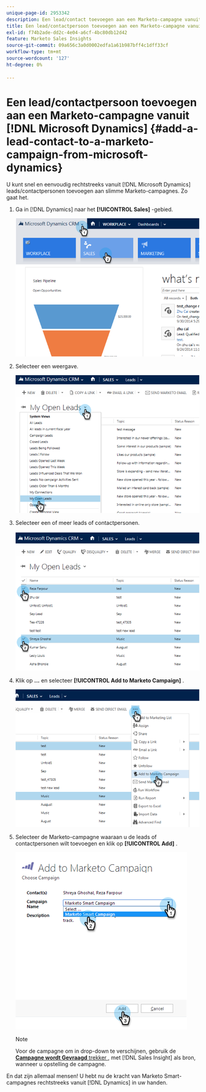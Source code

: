 ```yaml
---
unique-page-id: 2953342
description: Een lead/contact toevoegen aan een Marketo-campagne vanuit Microsoft Dynamics - Marketo Docs - Productdocumentatie
title: Een lead/contactpersoon toevoegen aan een Marketo-campagne vanuit Microsoft Dynamics
exl-id: f74b2ade-dd2c-4e04-a6cf-4bc80db12d42
feature: Marketo Sales Insights
source-git-commit: 09a656c3a0d0002edfa1a61b987bff4c1dff33cf
workflow-type: tm+mt
source-wordcount: '127'
ht-degree: 0%

---
```


# Een lead/contactpersoon toevoegen aan een Marketo-campagne vanuit [!DNL Microsoft Dynamics] {#add-a-lead-contact-to-a-marketo-campaign-from-microsoft-dynamics}

U kunt snel en eenvoudig rechtstreeks vanuit [!DNL Microsoft Dynamics] leads/contactpersonen toevoegen aan slimme Marketo-campagnes. Zo gaat het.

1. Ga in [!DNL Dynamics] naar het **[!UICONTROL Sales]** -gebied.

   ![](assets/image2014-10-20-12-3a9-3a56.png)

1. Selecteer een weergave.

   ![](assets/image2014-10-20-12-3a10-3a6.png)

1. Selecteer een of meer leads of contactpersonen.

   ![](assets/image2014-10-20-12-3a10-3a19.png)

1. Klik op **...** en selecteer **[!UICONTROL Add to Marketo Campaign]** .

   ![](assets/image2014-10-20-12-3a10-3a31.png)

1. Selecteer de Marketo-campagne waaraan u de leads of contactpersonen wilt toevoegen en klik op **[!UICONTROL Add]** .

   ![](assets/image2014-10-20-12-3a10-3a42.png)

   >[!NOTE]
   >
   >Voor de campagne om in drop-down te verschijnen, gebruik de [**Campagne wordt Gevraagd** trekker ](/help/marketo/product-docs/core-marketo-concepts/smart-campaigns/using-smart-campaigns/setting-up-a-trigger-smart-campaign-for-sales-using-campaign-is-requested.md), met [!DNL Sales Insight] als bron, wanneer u opstelling de campagne.

En dat zijn allemaal mensen! U hebt nu de kracht van Marketo Smart-campagnes rechtstreeks vanuit [!DNL Dynamics] in uw handen.
